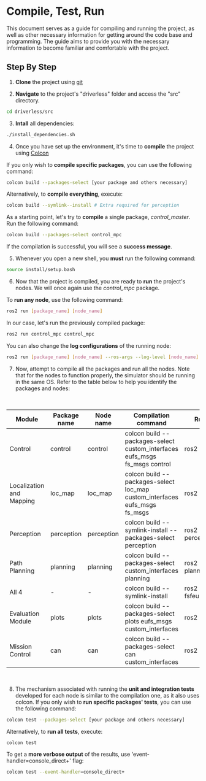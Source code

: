 # Compile, Test, Run

This document serves as a guide for compiling and running the project, as well as other necessary information for getting around the code base and programming. The guide aims to provide you with the necessary information to become familiar and comfortable with the project.

## Step By Step

1. **Clone** the project using [git](https://git-scm.com/book/en/v2/Getting-Started-About-Version-Control)

2. **Navigate** to the project's "driverless" folder and access the "src" directory.
```sh
cd driverless/src
```

3. **Intall** all dependencies:
```sh
./install_dependencies.sh
```

4. Once you have set up the environment, it's time to **compile** the project using [Colcon](sim_setup_tutorial.md#Nonfunctional-requirements#Colcon-setup)

If you only wish to **compile specific packages**, you can use the following command:
```sh
colcon build --packages-select [your package and others necessary]
```
Alternatively, to **compile everything**, execute:
```sh
colcon build --symlink--install # Extra required for perception
```

As a starting point, let's try to **compile** a single package, _control_master_. Run the following command:

```sh
colcon build --packages-select control_mpc
```

If the compilation is successful, you will see a **success message**.

5. Whenever you open a new shell, you **must** run the following command:

```sh
source install/setup.bash
```

6. Now that the project is compiled, you are ready to **run** the project's nodes. We will once again use the *control_mpc* package.

To **run any node**, use the following command:

```sh
ros2 run [package_name] [node_name]
```

In our case, let's run the previously compiled package:

```sh
ros2 run control_mpc control_mpc
```

You can also change the **log configurations** of the running node:
```sh
ros2 run [package_name] [node_name] --ros-args --log-level [node_name]:=[log_level] # Can be warn, error, info and debug
```


7. Now, attempt to compile all the packages and run all the nodes. Note that for the nodes to function properly, the simulator should be running in the same OS. Refer to the table below to help you identify the packages and nodes:

<br>

| Module | Package name | Node name | Compilation command | Running command | 
| ------ | ------------ | --------- | ------------------------ | -------|
| Control | control | control | colcon build --packages-select custom_interfaces eufs_msgs fs_msgs control | ros2 run control control | 
| Localization and Mapping | loc_map | loc_map | colcon build --packages-select loc_map custom_interfaces eufs_msgs fs_msgs | ros2 run loc_map loc_map | 
| Perception | perception | perception | colcon build --symlink-install --packages-select perception | ros2 run perception perception | 
| Path Planning | planning | planning | colcon build --packages-select custom_interfaces planning | ros2 run planning planning |
| All 4 | - | - | colcon build --symlink-install | ros2 launch fsfeup_launcher.launch.py 
| Evaluation Module | plots | plots | colcon build --packages-select plots eufs_msgs custom_interfaces | ros2 run plots plots |
| Mission Control | can | can | colcon build --packages-select can custom_interfaces | ros2 run can can |

<br>

8. The mechanism associated with running the **unit and integration tests** developed for each node is similar to the compilation one, as it also uses colcon. If you only wish to **run specific packages' tests**, you can use the following command:
```sh
colcon test --packages-select [your package and others necessary]
```
Alternatively, to **run all tests**, execute:
```sh
colcon test
```

To get a **more verbose output** of the results, use 'event-handler=console_direct+' flag:

```sh
colcon test --event-handler=console_direct+
```
